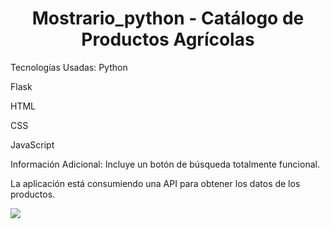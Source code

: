 <h1 align="center"> Mostrario_python - Catálogo de Productos Agrícolas</h1>
Tecnologías Usadas:
Python

Flask

HTML

CSS

JavaScript

Información Adicional:
Incluye un botón de búsqueda totalmente funcional.

La aplicación está consumiendo una API para obtener los datos de los productos.

<img src="https://github.com/user-attachments/assets/ab4b62e9-224c-49dc-bd77-417e0b33e764">

